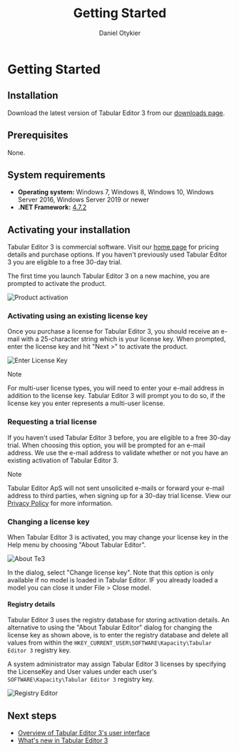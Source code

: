 ﻿---
title: Getting Started
author: Daniel Otykier
---
# Getting Started

## Installation

Download the latest version of Tabular Editor 3 from our [downloads page](https://tabulareditor.com/downloads).

## Prerequisites

None.

## System requirements

- **Operating system:** Windows 7, Windows 8, Windows 10, Windows Server 2016, Windows Server 2019 or newer
- **.NET Framework:** [4.7.2](https://dotnet.microsoft.com/download/dotnet-framework)

## Activating your installation

Tabular Editor 3 is commercial software. Visit our [home page](https://tabulareditor.com) for pricing details and purchase options. If you haven't previously used Tabular Editor 3 you are eligible to a free 30-day trial.

The first time you launch Tabular Editor 3 on a new machine, you are prompted to activate the product.

![Product activation](~/images/product-activation.png)

### Activating using an existing license key

Once you purchase a license for Tabular Editor 3, you should receive an e-mail with a 25-character string which is your license key. When prompted, enter the license key and hit "Next >" to activate the product.

![Enter License Key](~/images/enter-license-key.png)

> [!NOTE]
> For multi-user license types, you will need to enter your e-mail address in addition to the license key. Tabular Editor 3 will prompt you to do so, if the license key you enter represents a multi-user license.

### Requesting a trial license

If you haven't used Tabular Editor 3 before, you are eligible to a free 30-day trial. When choosing this option, you will be prompted for an e-mail address. We use the e-mail address to validate whether or not you have an existing activation of Tabular Editor 3.

> [!NOTE]
> Tabular Editor ApS will not sent unsolicited e-mails or forward your e-mail address to third parties, when signing up for a 30-day trial license. View our [Privacy Policy](privacy-policy.md) for more information.

### Changing a license key

When Tabular Editor 3 is activated, you may change your license key in the Help menu by choosing "About Tabular Editor".

![About Te3](~/images/about-te3.png)

In the dialog, select "Change license key". Note that this option is only available if no model is loaded in Tabular Editor. IF you already loaded a model you can close it under File > Close model.

#### Registry details

Tabular Editor 3 uses the registry database for storing activation details. An alternative to using the "About Tabular Editor" dialog for changing the license key as shown above, is to enter the registry database and delete all values from within the `HKEY_CURRENT_USER\SOFTWARE\Kapacity\Tabular Editor 3` registry key.

A system administrator may assign Tabular Editor 3 licenses by specifying the LicenseKey and User values under each user's `SOFTWARE\Kapacity\Tabular Editor 3` registry key.

![Registry Editor](~/images/registry-editor.png)

## Next steps

- [Overview of Tabular Editor 3's user interface](basic-interface.md)
- [What's new in Tabular Editor 3](whats-new.md)
